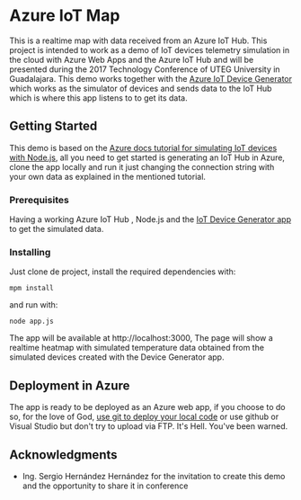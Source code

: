 
# Azure IoT Map

This is a realtime map with data received from an Azure IoT Hub. This project is intended to work as a demo of IoT devices telemetry simulation in the cloud with Azure Web Apps and the Azure IoT Hub and will be presented during the 2017 Technology Conference of UTEG University in Guadalajara. This demo works together with the [Azure IoT Device Generator](https://github.com/marakame/azure-iot-device-generator) which works as the simulator of devices and sends data to the IoT Hub which is where this app listens to to get its data.

## Getting Started

This demo is based on the [Azure docs tutorial for simulating IoT devices with Node.js](https://docs.microsoft.com/en-us/azure/iot-hub/iot-hub-node-node-getstarted), all you need to get started is generating an IoT Hub in Azure, clone the app locally and run it just changing the connection string with your own data as explained in the mentioned tutorial.

### Prerequisites

Having a working Azure IoT Hub , Node.js and the [IoT Device Generator app](https://github.com/marakame/azure-iot-device-generator) to get the simulated data.

### Installing

Just clone de project, install the required dependencies with:

```
mpm install
```

and run with:

```
node app.js
```
The app will be available at http://localhost:3000, The page will show a realtime heatmap with simulated temperature data obtained from the simulated devices created with the Device Generator app.

## Deployment in Azure

The app is ready to be deployed as an Azure web app, if you choose to do so, for the love of God, [use git to deploy your local code](https://docs.microsoft.com/en-us/azure/app-service-web/app-service-deploy-local-git) or use github or Visual Studio but don't try to upload via FTP. It's Hell. You've been warned.

## Acknowledgments

* Ing. Sergio Hernández Hernández for the invitation to create this demo and the opportunity to share it in conference
